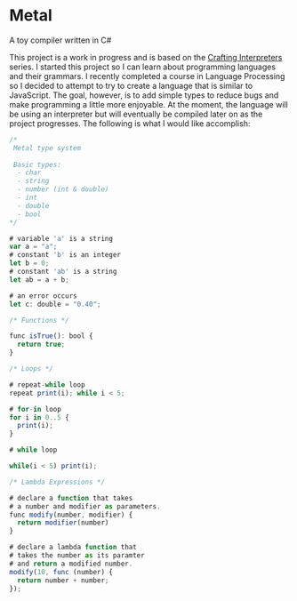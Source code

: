 # Metal
A toy compiler written in C#

This project is a work in progress and is based on the [Crafting Interpreters](http://www.craftinginterpreters.com/) series.
I started this project so I can learn about programming languages and their grammars. I recently completed a course in Language Processing so
I decided to attempt to try to create a language that is similar to JavaScript. The goal, however, is to add simple types to reduce bugs and make programming a little more enjoyable. At the moment, the language will be using an interpreter but will eventually be compiled later on as the project
progresses. The following is what I would like accomplish:

```js
/*
 Metal type system
 
 Basic types:
  - char
  - string
  - number (int & double)
  - int
  - double
  - bool
*/

# variable 'a' is a string
var a = "a";
# constant 'b' is an integer
let b = 0;
# constant 'ab' is a string
let ab = a + b;

# an error occurs
let c: double = "0.40";

/* Functions */

func isTrue(): bool {
  return true;
}

/* Loops */

# repeat-while loop
repeat print(i); while i < 5;

# for-in loop
for i in 0..5 {
  print(i);
}

# while loop

while(i < 5) print(i);

/* Lambda Expressions */

# declare a function that takes
# a number and modifier as parameters.
func modify(number, modifier) {
  return modifier(number)
}

# declare a lambda function that
# takes the number as its paramter
# and return a modified number.
modify(10, func (number) {
  return number + number;
});

```
